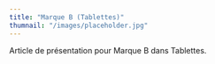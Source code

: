 ```yaml
---
title: "Marque B (Tablettes)"
thumnail: "/images/placeholder.jpg"
---
```

Article de présentation pour Marque B dans Tablettes.
